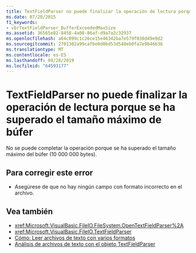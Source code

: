 ```yaml
---
title: TextFieldParser no puede finalizar la operación de lectura porque se ha superado el tamaño máximo de búfer
ms.date: 07/20/2015
f1_keywords:
- vbrTextFieldParser_BufferExceededMaxSize
ms.assetid: 36565e82-8458-4a08-86af-d9a7a2c32937
ms.openlocfilehash: a64c099c1c26ce15e46342ba7e579f030d49e9d2
ms.sourcegitcommit: 2701302a99cafbe0d86d53d540eb0fa7e9b46b36
ms.translationtype: MT
ms.contentlocale: es-ES
ms.lasthandoff: 04/28/2019
ms.locfileid: "64593177"
---
```

# <a name="textfieldparser-is-unable-to-complete-the-read-operation-because-maximum-buffer-size-has-been-exceeded"></a>TextFieldParser no puede finalizar la operación de lectura porque se ha superado el tamaño máximo de búfer
No se puede completar la operación porque se ha superado el tamaño máximo del búfer (10 000 000 bytes).  
  
## <a name="to-correct-this-error"></a>Para corregir este error  
  
- Asegúrese de que no hay ningún campo con formato incorrecto en el archivo.  
  
## <a name="see-also"></a>Vea también

- <xref:Microsoft.VisualBasic.FileIO.FileSystem.OpenTextFieldParser%2A>
- <xref:Microsoft.VisualBasic.FileIO.TextFieldParser>
- [Cómo: Leer archivos de texto con varios formatos](../../../visual-basic/developing-apps/programming/drives-directories-files/how-to-read-from-text-files-with-multiple-formats.md)
- [Análisis de archivos de texto con el objeto TextFieldParser](../../../visual-basic/developing-apps/programming/drives-directories-files/parsing-text-files-with-the-textfieldparser-object.md)
